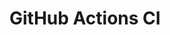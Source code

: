 # GitHub Actions CI






















































































































































































































































































































































































































































































































































































































































































































































































































































































































































































































































































































































































































































































































































































































































































































































































































































































































































































































































































































































































































































































































































































































































































































































































































































































































